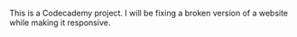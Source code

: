 This is a Codecademy project. I will be fixing a broken version of a website while making it responsive.